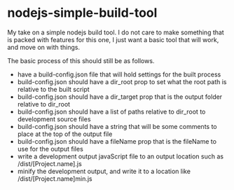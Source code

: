 # nodejs-simple-build-tool

My take on a simple nodejs build tool. I do not care to make something that is packed with features for this one, I just want a basic tool that will work, and move on with things. 

The basic process of this should still  be as follows.

* have a build-config.json file that will hold settings for the built process
* build-config.json should have a dir_root prop to set what the root path is relative to the built script
* build-config.json should have a dir_target prop that is the output folder relative to dir_root
* build-config.json should have a list of paths relative to dir_root to development source files
* build-config.json should have a string that will be some comments to place at the top of the output file
* build-config.json should have a fileName prop that is the fileName to use for the output files
* write a development output javaScript file to an output location such as /dist/\[Project.name\].js
* minify the development output, and write it to a location like /dist/\[Project.name\]min.js

## 